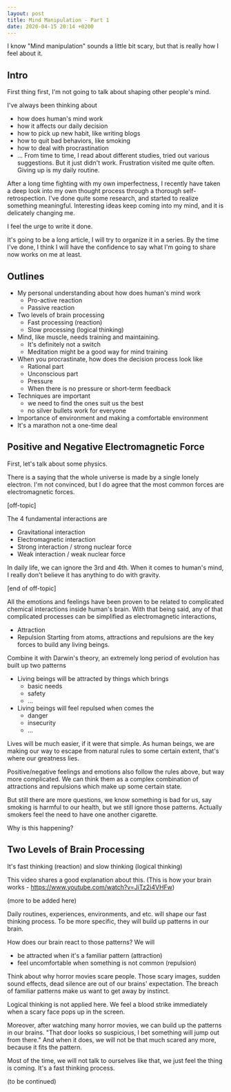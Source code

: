 ```yaml
---
layout: post
title: Mind Manipulation - Part 1
date: 2020-04-15 20:14 +0200
---
```




I know "Mind manipulation" sounds a little bit scary, but that is really how I feel about it.

## Intro
First thing first, I'm not going to talk about shaping other people's mind.

I've always been thinking about
 - how does human's mind work
 - how it affects our daily decision
 - how to pick up new habit, like writing blogs
 - how to quit bad behaviors, like smoking
 - how to deal with procrastination
 - ...
From time to time, I read about different studies, tried out various suggestions.
But it just didn't work.
Frustration visited me quite often. Giving up is my daily routine.

After a long time fighting with my own imperfectness,
I recently have taken a deep look into my own thought process through a thorough self-retrospection.
I've done quite some research, and started to realize something meaningful.
Interesting ideas keep coming into my mind, and it is delicately changing me.

I feel the urge to write it done.

It's going to be a long article, I will try to organize it in a series.
By the time I've done, I think I will have the confidence to say
what I'm going to share now works on me at least.

## Outlines

 - My personal understanding about how does human's mind work
   - Pro-active reaction
   - Passive reaction
 - Two levels of brain processing
   - Fast processing (reaction)
   - Slow processing (logical thinking)
 - Mind, like muscle, needs training and maintaining.
   - It's definitely not a switch
   - Meditation might be a good way for mind training
 - When you procrastinate, how does the decision process look like
   - Rational part
   - Unconscious part
   - Pressure
   - When there is no pressure or short-term feedback
 - Techniques are important
   - we need to find the ones suit us the best
   - no silver bullets work for everyone
 - Importance of environment and making a comfortable environment
 - It's a marathon not a one-time deal


## Positive and Negative Electromagnetic Force

First, let's talk about some physics.

There is a saying that the whole universe is made by a single lonely electron.
I'm not convinced, but I do agree that the most common forces are electromagnetic forces.


[off-topic]

The 4 fundamental interactions are
 - Gravitational interaction
 - Electromagnetic interaction
 - Strong interaction / strong nuclear force
 - Weak interaction / weak nuclear force

In daily life, we can ignore the 3rd and 4th.
When it comes to human's mind, I really don't believe it has anything to do with gravity.

[end of off-topic]


All the emotions and feelings have been proven to be related to complicated chemical interactions inside human's brain.
With that being said, any of that complicated processes can be simplified as electromagnetic interactions,
 - Attraction
 - Repulsion
Starting from atoms, attractions and repulsions are the key forces to build any living beings.

Combine it with Darwin's theory, an extremely long period of evolution has built up two patterns
 - Living beings will be attracted by things which brings
   - basic needs
   - safety
   - ...
 - Living beings will feel repulsed when comes the
   - danger
   - insecurity
   - ...

Lives will be much easier, if it were that simple.
As human beings, we are making our way to escape from natural rules to some certain extent,
that's where our greatness lies.

Positive/negative feelings and emotions also follow the rules above, but way more complicated.
We can think them as a complex combination of attractions and repulsions which make up some certain state.

But still there are more questions,
we know something is bad for us, say smoking is harmful to our health,
but we still ignore those patterns.
Actually smokers feel the need to have one another cigarette.

Why is this happening?


## Two Levels of Brain Processing

It's fast thinking (reaction) and slow thinking (logical thinking)

This video shares a good explanation about this.
(This is how your brain works - https://www.youtube.com/watch?v=JiTz2i4VHFw)

(more to be added here)

Daily routines, experiences, environments, and etc. will shape our fast thinking process.
To be more specific, they will build up patterns in our brain.

How does our brain react to those patterns? We will
 - be attracted when it's a familiar pattern (attraction)
 - feel uncomfortable when something is not common (repulsion)

Think about why horror movies scare people.
Those scary images, sudden sound effects, dead silence are out of our brains' expectation.
The breach of familiar patterns make us want to get away by instinct.

Logical thinking is not applied here.
We feel a blood strike immediately when a scary face pops up in the screen.

Moreover, after watching many horror movies, we can build up the patterns in our brains.
"That door looks so suspicious, I bet something will jump out from there."
And when it does, we will not be that much scared any more, because it fits the pattern.

Most of the time, we will not talk to ourselves like that, we just feel the thing is coming.
It's a fast thinking process.

(to be continued)

